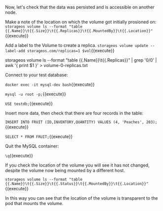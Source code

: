 Now, let's check that the data was persisted and is accessible on another node.

Make a note of the location on which the volume got initially prosioned on:
`storageos volume ls --format "table {{.Name}}\t{{.Size}}\t{{.Replicas}}\t{{.MountedBy}}\t{{.Location}}"`{{execute}}

Add a label to the Volume to create a replica.
`storageos volume update --label-add storageos.com/replicas=1 $vol`{{execute}}

storageos volume ls --format "table {{.Name}}\t{{.Replicas}}"  | grep '0/0' | awk '{ print $1  }' > volume-0-replicas.txt

Connect to your test database:

`docker exec -it mysql-dev bash`{{execute}}

`mysql -u root -p;`{{execute}}

`USE testdb;`{{execute}}

Insert more data, then check that there are four records in the table:

`INSERT INTO FRUIT (ID,INVENTORY,QUANTITY) VALUES (4, 'Peaches', 203);`{{execute}}

`SELECT * FROM FRUIT;`{{execute}}

Quit the MySQL container:

`\q`{{execute}}


If you check the location of the volume you will see it has not changed,
despite the volume now being mounted by a different host.

`storageos volume ls --format "table {{.Name}}\t{{.Size}}\t{{.Status}}\t{{.MountedBy}}\t{{.Location}}"`{{execute}}

In this way you can see that the location of the volume is transparent to the
pod that mounts the volume.
